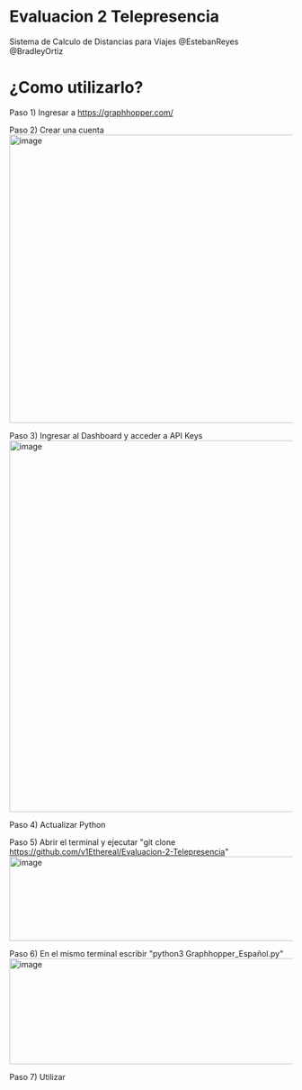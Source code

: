 # Evaluacion 2 Telepresencia
Sistema de Calculo de Distancias para Viajes
@EstebanReyes
@BradleyOrtiz

# ¿Como utilizarlo?

Paso 1) Ingresar a https://graphhopper.com/

Paso 2) Crear una cuenta <img width="1008" height="512" alt="image" src="https://github.com/user-attachments/assets/043d446b-9528-4dd1-9558-3893db6d17a2" />

Paso 3) Ingresar al Dashboard y acceder a API Keys <img width="1536" height="660" alt="image" src="https://github.com/user-attachments/assets/874eb0a6-62b4-486e-bc00-a6466a7a3812" />

Paso 4) Actualizar Python

Paso 5) Abrir el terminal y ejecutar "git clone https://github.com/v1Ethereal/Evaluacion-2-Telepresencia" <img width="729" height="150" alt="image" src="https://github.com/user-attachments/assets/8ad761c5-3c3b-400c-be9e-d21536d0c79e" />

Paso 6)  En el mismo terminal escribir "python3 Graphhopper_Español.py" <img width="675" height="188" alt="image" src="https://github.com/user-attachments/assets/2359e19e-11b2-4796-92f4-b2d0cf7b9933" />

Paso 7) Utilizar
